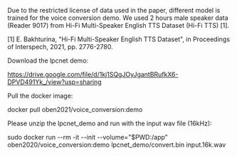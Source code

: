 Due to the restricted license of data used in the paper, different model is trained for the voice conversion demo. We used 2 hours male speaker data (Reader 9017) from Hi-Fi Multi-Speaker English TTS Dataset (Hi-Fi TTS) [1].

[1] E. Bakhturina, "Hi-Fi Multi-Speaker English TTS Dataset", in Proceedings of Interspech, 2021, pp. 2776-2780.

Download the lpcnet demo: 

https://drive.google.com/file/d/1kj1SQgJOyJgantBRufkX6-DPVD491Yk_/view?usp=sharing

Pull the docker image:

docker pull oben2021/voice_conversion:demo

Please unzip the lpcnet_demo and run with the input wav file (16kHz):

sudo docker run --rm -it --init --volume="$PWD:/app" oben2020/voice_conversion:demo lpcnet_demo/convert.bin input.16k.wav
